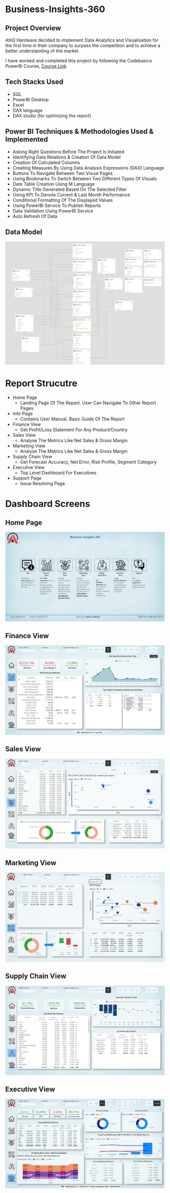 # Business-Insights-360
## Project Overview

AtliQ Hardware decided to implement Data Analytics and Visualisation for the first time in their company to surpass the competition and to achieve a better understanding of the market.

I have worked and completed this project by following the Codebasics PowerBi Course, [Course Link](https://codebasics.io/courses/power-bi-data-analysis-with-end-to-end-project)


## Tech Stacks Used

- SQL
- PowerBi Desktop
- Excel
- DAX language
- DAX studio (for optimizing the report)

## Power BI Techniques & Methodologies Used & Implemented

- Asking Right Questions Before The Project Is Initiated 
- Identifying Data Relations & Creation Of Data Model
- Creation Of Calculated Columns
- Creating Measures By Using Data Analysis Expressions (DAX) Language
- Buttons To Navigate Between Two Visual Pages
- Using Bookmarks To Switch Between Two Different Types Of Visuals
- Date Table Creation Using M Language
- Dynamic Title Generated Based On The Selected Filter
- Using KPI To Denote Current & Last Month Performance
- Conditional Formatting Of The Displayed Values
- Using PowerBI Service To Publish Reports
- Data Validation Using PowerBI Service 
- Auto Refresh Of Data

## Data Model
<img src="https://github.com/AmeyaKN/Business-Insights-360/blob/main/Resources/DataModel.PNG" class="center">

# Report Strucutre

- Home Page
  - Landing Page Of The Report. User Can Navigate To Other Report Pages
- Info Page
  - Contains User Manual, Basic Guide Of The Report
- Finance View
  - Get Profit/Loss Statement For Any Product/Country
- Sales View
  - Analyse The Metrics Like Net Sales & Gross Margin
- Marketing View
  - Analyse The Metrics Like Net Sales & Gross Margin
- Supply Chain View
  - Get Forecast Accuracy, Net Error, Risk Profile, Segment Category
- Executive View
  - Top Level Dashboard For Executives
- Support Page
  - Issue Resolving Page
  
 # Dashboard Screens
  ## Home Page
   ![HomePage.PNG](https://github.com/AmeyaKN/Business-Insights-360/blob/main/Resources/HomePage.PNG)
  ## Finance View
   ![FinanceView.PNG](https://github.com/AmeyaKN/Business-Insights-360/blob/main/Resources/FinanceView.PNG)
  ## Sales View
   ![SalesView.PNG](https://github.com/AmeyaKN/Business-Insights-360/blob/main/Resources/SalesView.PNG)
  ## Marketing View
   ![MarketingView.PNG](https://github.com/AmeyaKN/Business-Insights-360/blob/main/Resources/MarketingView.PNG)
  ## Supply Chain View
   ![SupplyChainView.PNG](https://github.com/AmeyaKN/Business-Insights-360/blob/main/Resources/SupplyChainView.PNG)
  ## Executive View
   ![ExecutiveView.PNG](https://github.com/AmeyaKN/Business-Insights-360/blob/main/Resources/ExecutiveView.PNG)
 
  
  
 
 
